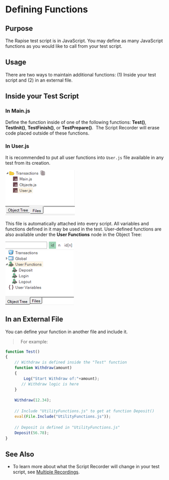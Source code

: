 # Defining Functions

## Purpose

The Rapise test script is in JavaScript. You may define as many JavaScript functions as you would like to call from your test script.

## Usage

There are two ways to maintain additional functions: (1) Inside your test script and (2) in an external file.

## Inside your Test Script

### In Main.js

Define the function inside of one of the following functions: **Test()**, **TestInit()**, **TestFinish()**, or **TestPrepare()**.  The Script Recorder will erase code placed outside of these functions.

### In User.js

It is recommended to put all user functions into `User.js` file available in any test from its creation.

![test files dialog, user script](./img/defining_functions1.png)

This file is automatically attached into every script. All variables and functions defined in it may be used in the test. User-defined functions are also available under the **User Functions** node in the Object Tree:

![object tree dialog user functions](./img/defining_functions2.png)

## In an External File

You can define your function in another file and include it.
>  
For example:

```Javascript
function Test()
{
    // Withdraw is defined inside the "Test" function
    function Withdraw(amount)
    {
        Log("Start Withdraw of:"+amount);
       // Withdraw logic is here
    }

    Withdraw(12.34);

    // Include "UtilityFunctions.js" to get at function Deposit()
    eval(File.Include("UtilityFunctions.js"));

    // Deposit is defined in "UtilityFunctions.js"
    Deposit(56.78);
}
```

## See Also

- To learn more about what the Script Recorder will change in your test script, see [Multiple Recordings](multiple_recordings.md).
